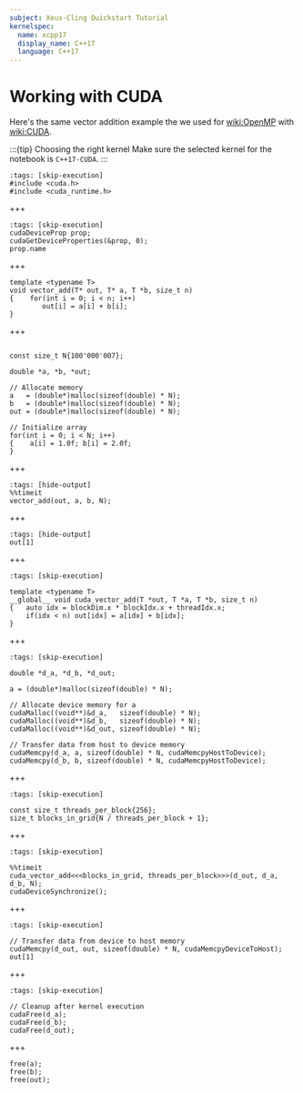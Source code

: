 ```yaml
---
subject: Xeus-Cling Quickstart Tutorial
kernelspec:
  name: xcpp17
  display_name: C++17
  language: C++17
---
```


# Working with CUDA

Here's the same vector addition example the we used for <wiki:OpenMP> with <wiki:CUDA>.

:::{tip} Choosing the right kernel 
Make sure the selected kernel for the notebook is `C++17-CUDA`.
:::

```{code-cell} cpp
:tags: [skip-execution]
#include <cuda.h>
#include <cuda_runtime.h>
```
+++
```{code-cell} cpp
:tags: [skip-execution]
cudaDeviceProp prop;
cudaGetDeviceProperties(&prop, 0);
prop.name
```
+++
```{code-cell} cpp
template <typename T>
void vector_add(T* out, T* a, T *b, size_t n)
{    for(int i = 0; i < n; i++)
        out[i] = a[i] + b[i];
}
```
+++
```{code-cell} cpp

const size_t N{100'000'007};

double *a, *b, *out; 

// Allocate memory
a   = (double*)malloc(sizeof(double) * N);
b   = (double*)malloc(sizeof(double) * N);
out = (double*)malloc(sizeof(double) * N);

// Initialize array
for(int i = 0; i < N; i++)
{    a[i] = 1.0f; b[i] = 2.0f;
}
```
+++
```{code-cell} cpp
:tags: [hide-output]
%%timeit
vector_add(out, a, b, N);
```
+++
```{code-cell} cpp
:tags: [hide-output]
out[1]
```
+++
```{code-cell} cpp
:tags: [skip-execution]

template <typename T>
__global__ void cuda_vector_add(T *out, T *a, T *b, size_t n)
{   auto idx = blockDim.x * blockIdx.x + threadIdx.x;
    if(idx < n) out[idx] = a[idx] + b[idx];
}
```
+++
```{code-cell} cpp
:tags: [skip-execution]

double *d_a, *d_b, *d_out;

a = (double*)malloc(sizeof(double) * N);

// Allocate device memory for a
cudaMalloc((void**)&d_a,   sizeof(double) * N);
cudaMalloc((void**)&d_b,   sizeof(double) * N);
cudaMalloc((void**)&d_out, sizeof(double) * N);

// Transfer data from host to device memory
cudaMemcpy(d_a, a, sizeof(double) * N, cudaMemcpyHostToDevice);
cudaMemcpy(d_b, b, sizeof(double) * N, cudaMemcpyHostToDevice);
```
+++
```{code-cell} cpp
:tags: [skip-execution]

const size_t threads_per_block{256};
size_t blocks_in_grid{N / threads_per_block + 1};
```
+++
```{code-cell} cpp
:tags: [skip-execution]

%%timeit
cuda_vector_add<<<blocks_in_grid, threads_per_block>>>(d_out, d_a, d_b, N);
cudaDeviceSynchronize();
```
+++
```{code-cell} cpp
:tags: [skip-execution]

// Transfer data from device to host memory
cudaMemcpy(d_out, out, sizeof(double) * N, cudaMemcpyDeviceToHost);
out[1]
```
+++
```{code-cell} cpp
:tags: [skip-execution]

// Cleanup after kernel execution
cudaFree(d_a);
cudaFree(d_b);
cudaFree(d_out);
```
+++
```{code-cell} cpp
free(a);
free(b);
free(out);
```
